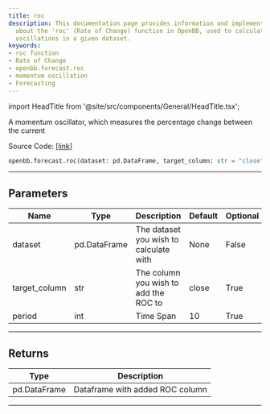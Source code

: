 ```yaml
---
title: roc
description: This documentation page provides information and implementation details
  about the 'roc' (Rate of Change) function in OpenBB, used to calculate momentum
  oscillations in a given dataset.
keywords:
- roc function
- Rate of Change
- openbb.forecast.roc
- momentum oscillation
- Forecasting
---
```


import HeadTitle from '@site/src/components/General/HeadTitle.tsx';

<HeadTitle title="forecast.roc - Reference | OpenBB SDK Docs" />

A momentum oscillator, which measures the percentage change between the current

Source Code: [[link](https://github.com/OpenBB-finance/OpenBB/tree/main/openbb_terminal/forecast/forecast_model.py#L279)]

```python
openbb.forecast.roc(dataset: pd.DataFrame, target_column: str = "close", period: int = 10)
```

---

## Parameters

| Name | Type | Description | Default | Optional |
| ---- | ---- | ----------- | ------- | -------- |
| dataset | pd.DataFrame | The dataset you wish to calculate with | None | False |
| target_column | str | The column you wish to add the ROC to | close | True |
| period | int | Time Span | 10 | True |


---

## Returns

| Type | Description |
| ---- | ----------- |
| pd.DataFrame | Dataframe with added ROC column |
---

